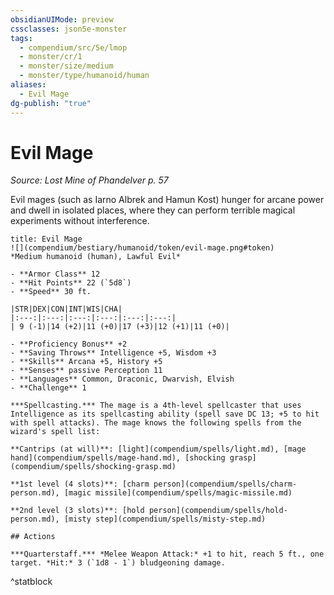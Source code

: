 ```yaml
---
obsidianUIMode: preview
cssclasses: json5e-monster
tags:
  - compendium/src/5e/lmop
  - monster/cr/1
  - monster/size/medium
  - monster/type/humanoid/human
aliases:
  - Evil Mage
dg-publish: "true"
---
```

# Evil Mage
*Source: Lost Mine of Phandelver p. 57*  

Evil mages (such as Iarno Albrek and Hamun Kost) hunger for arcane power and dwell in isolated places, where they can perform terrible magical experiments without interference.

```ad-statblock
title: Evil Mage
![](compendium/bestiary/humanoid/token/evil-mage.png#token)
*Medium humanoid (human), Lawful Evil*

- **Armor Class** 12 
- **Hit Points** 22 (`5d8`)
- **Speed** 30 ft.

|STR|DEX|CON|INT|WIS|CHA|
|:---:|:---:|:---:|:---:|:---:|:---:|
| 9 (-1)|14 (+2)|11 (+0)|17 (+3)|12 (+1)|11 (+0)|

- **Proficiency Bonus** +2
- **Saving Throws** Intelligence +5, Wisdom +3
- **Skills** Arcana +5, History +5
- **Senses** passive Perception 11
- **Languages** Common, Draconic, Dwarvish, Elvish
- **Challenge** 1

***Spellcasting.*** The mage is a 4th-level spellcaster that uses Intelligence as its spellcasting ability (spell save DC 13; +5 to hit with spell attacks). The mage knows the following spells from the wizard's spell list:

**Cantrips (at will)**: [light](compendium/spells/light.md), [mage hand](compendium/spells/mage-hand.md), [shocking grasp](compendium/spells/shocking-grasp.md)

**1st level (4 slots)**: [charm person](compendium/spells/charm-person.md), [magic missile](compendium/spells/magic-missile.md)

**2nd level (3 slots)**: [hold person](compendium/spells/hold-person.md), [misty step](compendium/spells/misty-step.md)

## Actions

***Quarterstaff.*** *Melee Weapon Attack:* +1 to hit, reach 5 ft., one target. *Hit:* 3 (`1d8 - 1`) bludgeoning damage.
```
^statblock